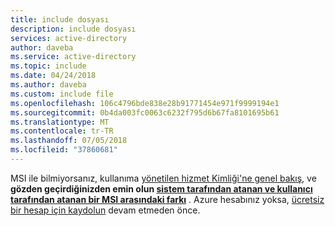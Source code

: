 ```yaml
---
title: include dosyası
description: include dosyası
services: active-directory
author: daveba
ms.service: active-directory
ms.topic: include
ms.date: 04/24/2018
ms.author: daveba
ms.custom: include file
ms.openlocfilehash: 106c4796bde838e28b91771454e971f9999194e1
ms.sourcegitcommit: 0b4da003fc0063c6232f795d6b67fa8101695b61
ms.translationtype: MT
ms.contentlocale: tr-TR
ms.lasthandoff: 07/05/2018
ms.locfileid: "37860681"
---
```

MSI ile bilmiyorsanız, kullanıma [yönetilen hizmet Kimliği'ne genel bakış](~/articles/active-directory/managed-service-identity/overview.md), ve **gözden geçirdiğinizden emin olun [sistem tarafından atanan ve kullanıcı tarafından atanan bir MSI arasındaki farkı](~/articles/active-directory/managed-service-identity/overview.md#how-does-it-work)** . Azure hesabınız yoksa, [ücretsiz bir hesap için kaydolun](https://azure.microsoft.com/free/) devam etmeden önce.
